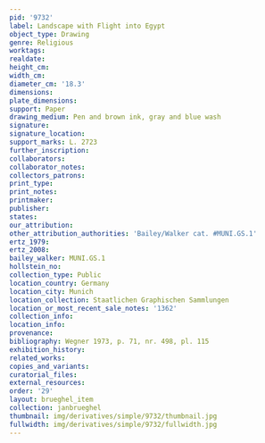 ```yaml
---
pid: '9732'
label: Landscape with Flight into Egypt
object_type: Drawing
genre: Religious
worktags:
realdate:
height_cm:
width_cm:
diameter_cm: '18.3'
dimensions:
plate_dimensions:
support: Paper
drawing_medium: Pen and brown ink, gray and blue wash
signature:
signature_location:
support_marks: L. 2723
further_inscription:
collaborators:
collaborator_notes:
collectors_patrons:
print_type:
print_notes:
printmaker:
publisher:
states:
our_attribution:
other_attribution_authorities: 'Bailey/Walker cat. #MUNI.GS.1'
ertz_1979:
ertz_2008:
bailey_walker: MUNI.GS.1
hollstein_no:
collection_type: Public
location_country: Germany
location_city: Munich
location_collection: Staatlichen Graphischen Sammlungen
location_or_most_recent_sale_notes: '1362'
collection_info:
location_info:
provenance:
bibliography: Wegner 1973, p. 71, nr. 498, pl. 115
exhibition_history:
related_works:
copies_and_variants:
curatorial_files:
external_resources:
order: '29'
layout: brueghel_item
collection: janbrueghel
thumbnail: img/derivatives/simple/9732/thumbnail.jpg
fullwidth: img/derivatives/simple/9732/fullwidth.jpg
---
```

